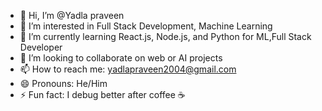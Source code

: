 - 👋 Hi, I’m @Yadla praveen
- 👀 I’m interested in Full Stack Development, Machine Learning 
- 🌱 I’m currently learning React.js, Node.js, and Python for ML,Full Stack Developer
- 💞️ I’m looking to collaborate on web or AI projects
- 📫 How to reach me: yadlapraveen2004@gmail.com
- 😄 Pronouns: He/Him
- ⚡ Fun fact: I debug better after coffee ☕

<!---
Yadla544/Yadla544 is a ✨ special ✨ repository because its `README.md` (this file) appears on your GitHub profile.
You can click the Preview link to take a look at your changes.
--->
